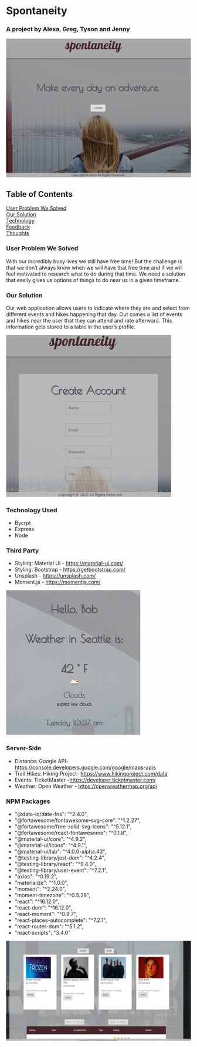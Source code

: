 # Spontaneity

### A project by Alexa, Greg, Tyson and Jenny

![image of landing page](READMEimg/adventure.png)
## Table of Contents
[User Problem We Solved](#UserProblemWeSolved)<br>
[Our Solution](#OurSolution)<br>
[Technology](#Technology)<br>
[Feedback](#Feedback)<br>
[Thoughts](#Thoughts)
### User Problem We Solved
With our incredibly busy lives we still have free time! But the challenge is that we don’t always know when we will have that free time and if we will feel motivated to research what to do during that time.
We need a solution that easily gives us options of things to do near us in a given timeframe.

### Our Solution
Our web application allows users to indicate where they are and select from different events and hikes happening that day.
Out comes a list of events and hikes near the user that they can attend and rate afterward. This information gets stored to a table in the user’s profile.

![image of Create Account](READMEimg/create.png)

### Technology Used
* Bycrpt
* Express
* Node

### Third Party 
* Styling: Material UI - https://material-ui.com/
* Styling: Bootstrap - https://getbootstrap.com/
* Unsplash - https://unsplash.com/
* Moment.js - https://momentjs.com/

![image of Main page](READMEimg/logged.PNG)

### Server-Side 
* Distance: Google API- https://console.developers.google.com/google/maps-apis
* Trail Hikes: Hiking Project- https://www.hikingproject.com/data
* Events: TicketMaster -https://developer.ticketmaster.com/
* Weather: Open Weather - https://openweathermap.org/api

### NPM Packages

* "@date-io/date-fns": "^2.4.0",
* "@fortawesome/fontawesome-svg-core": "^1.2.27",
* "@fortawesome/free-solid-svg-icons": "^5.12.1",
* "@fortawesome/react-fontawesome": "^0.1.8",
* "@material-ui/core": "^4.9.2",
* "@material-ui/icons": "^4.9.1",
* "@material-ui/lab": "^4.0.0-alpha.43",
* "@testing-library/jest-dom": "^4.2.4",
* "@testing-library/react": "^9.4.0",
* "@testing-library/user-event": "^7.2.1",
* "axios": "^0.19.2",
* "materialize": "^1.0.0",
* "moment": "^2.24.0",
* "moment-timezone": "^0.5.28",
* "react": "^16.12.0",
* "react-dom": "^16.12.0",
* "react-moment": "^0.9.7",
* "react-places-autocomplete": "^7.2.1",
* "react-router-dom": "^5.1.2",
* "react-scripts": "3.4.0"

![image of viewable events](READMEimg/events.PNG)
